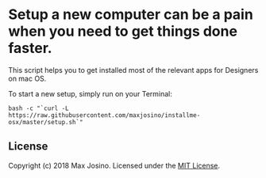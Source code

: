 # Setup a new computer can be a pain when you need to get things done faster.

This script helps you to get installed most of the relevant apps for Designers on mac OS.

To start a new setup, simply run on your Terminal:

```shell
bash -c "`curl -L https://raw.githubusercontent.com/maxjosino/installme-osx/master/setup.sh`"
```

## License

Copyright (c) 2018 Max Josino. Licensed under the [MIT License](http://www.opensource.org/licenses/mit-license.php).
